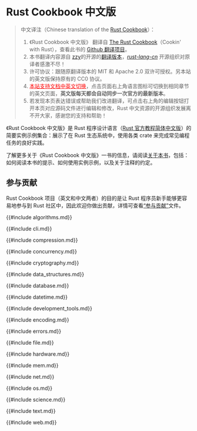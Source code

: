 # Rust Cookbook 中文版

> 中文译注（Chinese translation of the [Rust Cookbook][rust-cookbook]）：
>
> 1. 《Rust Cookbook 中文版》 翻译自 [The Rust Cookbook][rust-cookbook]（Cookin' with Rust），查看此书的 [Github 翻译项目][cookbook-cn]。
> 1. 本书翻译内容源自 [zzy]的开源的[翻译版本][zzy-rust-cookbook]，[*rust-lang-cn*][rust-lang-cn] 开源组织对原译者感激不尽！
> 2. 许可协议：跟随原翻译版本的 MIT 和 Apache 2.0 双许可授权。另本站的英文版保持原有的 CC0 协议。
> 3. <a href="https://rustwiki.org/zh-CN/rust-cookbook" style="color:red;">本站支持文档中英文切换</a>，点击页面右上角语言图标可切换到相同章节的英文页面，**英文版每天都会自动同步一次官方的最新版本**。
> 4. 若发现本页表达错误或帮助我们改进翻译，可点击右上角的编辑按钮打开本页对应源码文件进行编辑和修改，Rust 中文资源的开源组织发展离不开大家，感谢您的支持和帮助！

[rust-cookbook]: https://rust-lang-nursery.github.io/rust-cookbook/
[cookbook-cn]: https://github.com/rust-lang-cn/rust-cookbook-cn
[zzy]: https://github.com/zzy
[zzy-rust-cookbook]: https://github.com/zzy/rust-cookbook-zh-cn
[rust-lang-cn]: https://github.com/rust-lang-cn

《Rust Cookbook 中文版》是 Rust 程序设计语言（[Rust 官方教程简体中文版](https://rustwiki.org/zh-CN/book)）的简要实例示例集合：展示了在 Rust 生态系统中，使用各类 crate 来完成常见编程任务的良好实践。

了解更多关于《Rust Cookbook 中文版》一书的信息，请阅读[关于本书](about.md)，包括：如何阅读本书的提示、如何使用实例示例，以及关于注释的约定。

## 参与贡献

Rust Cookbook 项目（英文和中文两者）的目的是让 Rust 程序员新手能够更容易地参与到 Rust 社区中，因此欢迎你做出贡献，详情可查看[“参与贡献”][CONTRIBUTING.md]文件。

[CONTRIBUTING.md]: https://github.com/rust-lang-nursery/rust-cookbook/blob/master/CONTRIBUTING.md

{{#include algorithms.md}}

{{#include cli.md}}

{{#include compression.md}}

{{#include concurrency.md}}

{{#include cryptography.md}}

{{#include data_structures.md}}

{{#include database.md}}

{{#include datetime.md}}

{{#include development_tools.md}}

{{#include encoding.md}}

{{#include errors.md}}

{{#include file.md}}

{{#include hardware.md}}

{{#include mem.md}}

{{#include net.md}}

{{#include os.md}}

{{#include science.md}}

{{#include text.md}}

{{#include web.md}}
